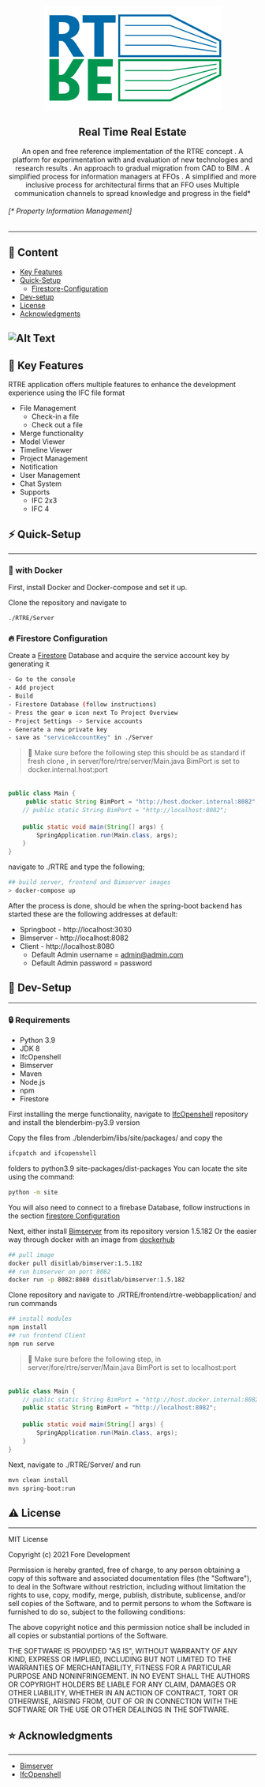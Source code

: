 
<p align="center">
<img src="./resources/logo.png">
<h2 align="center"> Real Time Real Estate</h2>
</p>

<p align="center"> An open and free reference implementation of the RTRE concept
. A platform for experimentation with and evaluation of new technologies and <br>research results
. An approach to gradual migration from CAD to BIM
. A simplified process for information managers at FFOs
. A simplified and more inclusive process for architectural firms that an FFO uses
Multiple communication channels to spread knowledge and progress in the field*
</p>


 


###### [* Property Information Management]

---

## 📖 Content

* [Key Features](#🔑-key-features)
* [Quick-Setup](#⚡-quick-setup)
    * [Firestore-Configuration](#🔥-firestore-configuration)
* [Dev-setup](#🤖-dev-setup)
* [License](#⚠️-license)
* [Acknowledgments](#⭐-acknowledgments)

![Alt Text](./resources/main.gif)
---

## 🔑 Key Features 

RTRE application offers multiple features to enhance the development experience using the IFC file format

+ File Management
    - Check-in a file
    - Check out a file
+ Merge functionality
+ Model Viewer
+ Timeline Viewer
+ Project Management
+ Notification
+ User Management
+ Chat System
+ Supports 
    - IFC 2x3 
    - IFC 4

## ⚡ Quick-Setup
---
### 🐋 with Docker


First, install Docker and Docker-compose and set it up.

Clone the repository and navigate to
 ```bash
./RTRE/Server
```

### 🔥 Firestore Configuration
Create a [Firestore](https://firebase.google.com/?gclid=CjwKCAjwo_KXBhAaEiwA2RZ8hLe4oIrXEhwgYLuZdC5CjJ_NGgIsY9Ajb9lGdqry4v5eg_YZCc9JXBoC7tMQAvD_BwE&gclsrc=aw.ds) Database and acquire the service account key by generating it

 ```bash
 - Go to the console
 - Add project
 - Build
 - Firestore Database (follow instructions)
 - Press the gear ⚙️ icon next To Project Overview
 - Project Settings -> Service accounts
 - Generate a new private key 
 - save as "serviceAccountKey" in ./Server
```
>🔔  Make sure before the following step this should be as standard if fresh clone
, in server/fore/rtre/server/Main.java BimPort is set to docker.internal.host:port

```java

public class Main {
	 public static String BimPort = "http://host.docker.internal:8082";
	// public static String BimPort = "http://localhost:8082";

	public static void main(String[] args) {
		SpringApplication.run(Main.class, args);
	}
}

``` 
navigate to ./RTRE and type the following;

```bash
## build server, frontend and Bimserver images
> docker-compose up
```
After the process is done, should be when the spring-boot backend has started these are the following addresses at default:

+ Springboot - http://localhost:3030
+ Bimserver - http://localhost:8082
+ Client - http://localhost:8080
    - Default Admin username = admin@admin.com
    - Default Admin password = password


## 🤖 Dev-Setup
---
### 🔒 Requirements

- Python 3.9
- JDK 8
- IfcOpenshell
- Bimserver
- Maven
- Node.js
- npm
- Firestore

First installing the merge functionality, navigate to [IfcOpenshell](https://github.com/IfcOpenShell/IfcOpenShell/releases/tag/blenderbim-220817) repository and install the blenderbim-py3.9 version

Copy the files from ./blenderbim/libs/site/packages/ and copy the 
```bash 
ifcpatch and ifcopenshell 
```
folders to python3.9 site-packages/dist-packages You can locate the site using the command:
```bash 
python -m site
```
You will also need to connect to a firebase Database, follow instructions in the section [firestore Configuration](#🔥-firestore-configuration)

Next, either install [Bimserver](https://github.com/opensourceBIM/BIMserver/releases) from its repository version 1.5.182 Or the easier way through docker with an image from [dockerhub](https://hub.docker.com/r/disitlab/bimserver/tags) 


```bash 
## pull image
docker pull disitlab/bimserver:1.5.182
## run bimserver on port 8082
docker run -p 8082:8080 disitlab/bimserver:1.5.182
```

Clone repository and navigate to ./RTRE/frontend/rtre-webbapplication/ and run commands

```bash 
## install modules
npm install
## run frontend Client
npm run serve
```
>🔔 Make sure before the following step, in server/fore/rtre/server/Main.java BimPort is set to localhost:port 

```java

public class Main {
	// public static String BimPort = "http://host.docker.internal:8082";
	public static String BimPort = "http://localhost:8082";

	public static void main(String[] args) {
		SpringApplication.run(Main.class, args);
	}
}

```

Next, navigate to ./RTRE/Server/ and run 

```bash 
mvn clean install
mvn spring-boot:run
```

## ⚠️ License
--- 

MIT License

Copyright (c) 2021 Fore Development

Permission is hereby granted, free of charge, to any person obtaining a copy
of this software and associated documentation files (the "Software"), to deal
in the Software without restriction, including without limitation the rights
to use, copy, modify, merge, publish, distribute, sublicense, and/or sell
copies of the Software, and to permit persons to whom the Software is
furnished to do so, subject to the following conditions:

The above copyright notice and this permission notice shall be included in all
copies or substantial portions of the Software.

THE SOFTWARE IS PROVIDED "AS IS", WITHOUT WARRANTY OF ANY KIND, EXPRESS OR
IMPLIED, INCLUDING BUT NOT LIMITED TO THE WARRANTIES OF MERCHANTABILITY,
FITNESS FOR A PARTICULAR PURPOSE AND NONINFRINGEMENT. IN NO EVENT SHALL THE
AUTHORS OR COPYRIGHT HOLDERS BE LIABLE FOR ANY CLAIM, DAMAGES OR OTHER
LIABILITY, WHETHER IN AN ACTION OF CONTRACT, TORT OR OTHERWISE, ARISING FROM,
OUT OF OR IN CONNECTION WITH THE SOFTWARE OR THE USE OR OTHER DEALINGS IN THE
SOFTWARE.

## ⭐ Acknowledgments
---
* [Bimserver](https://github.com/opensourceBIM/BIMserver)
* [IfcOpenshell](https://github.com/IfcOpenShell/IfcOpenShell)
